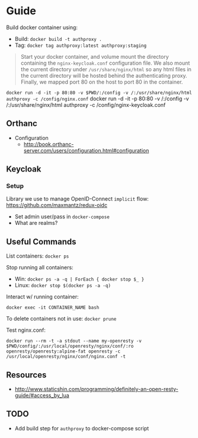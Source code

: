# Guide

Build docker container using:

- Build: `docker build -t authproxy .`
- Tag: `docker tag authproxy:latest authproxy:staging`

> Start your docker container, and volume mount the directory containing the
> `nginx-keycloak.conf` configuration file. We also mount the current directory
> under `/usr/share/nginx/html` so any html files in the current directory will
> be hosted behind the authenticating proxy. Finally, we mapped port 80 on the
> host to port 80 in the container.

`docker run -d -it -p 80:80 -v $PWD/:/config -v /:/usr/share/nginx/html authproxy -c /config/nginx.conf`
docker run -d -it -p 80:80 -v /:/config -v /:/usr/share/nginx/html authproxy -c
/config/nginx-keycloak.conf

## Orthanc

- Configuration
  - http://book.orthanc-server.com/users/configuration.html#configuration

## Keycloak

### Setup

Library we use to manage OpenID-Connect `implicit` flow:
https://github.com/maxmantz/redux-oidc

- Set admin user/pass in `docker-compose`
- What are realms?

## Useful Commands

List containers: `docker ps`

Stop running all containers:

- Win: `docker ps -a -q | ForEach { docker stop $_ }`
- Linux: `docker stop $(docker ps -a -q)`

Interact w/ running container:

`docker exec -it CONTAINER_NAME bash`

To delete containers not in use: `docker prune`

Test nginx.conf:

`docker run --rm -t -a stdout --name my-openresty -v $PWD/config/:/usr/local/openresty/nginx/conf/:ro openresty/openresty:alpine-fat openresty -c /usr/local/openresty/nginx/conf/nginx.conf -t`

## Resources

- http://www.staticshin.com/programming/definitely-an-open-resty-guide/#access_by_lua

## TODO

- Add build step for `authproxy` to docker-compose script
